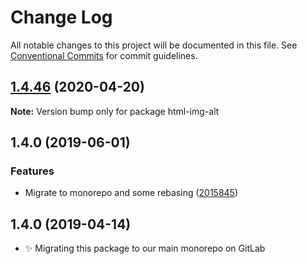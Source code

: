 # Change Log

All notable changes to this project will be documented in this file.
See [Conventional Commits](https://conventionalcommits.org) for commit guidelines.

## [1.4.46](https://gitlab.com/codsen/codsen/compare/html-img-alt@1.4.45...html-img-alt@1.4.46) (2020-04-20)

**Note:** Version bump only for package html-img-alt





## 1.4.0 (2019-06-01)

### Features

- Migrate to monorepo and some rebasing ([2015845](https://gitlab.com/codsen/codsen/commit/2015845))

## 1.4.0 (2019-04-14)

- ✨ Migrating this package to our main monorepo on GitLab
